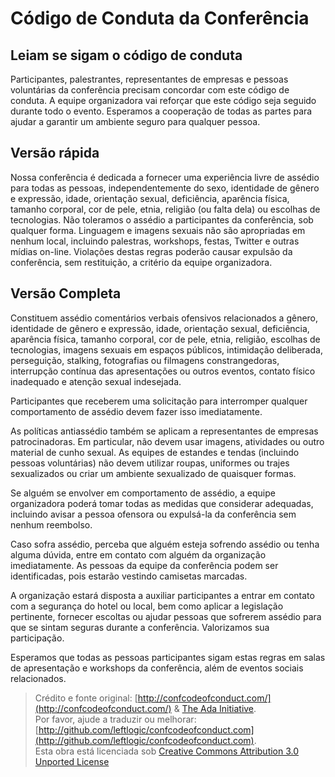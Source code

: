 
# Código de Conduta da Conferência

## Leiam se sigam o código de conduta

Participantes, palestrantes, representantes de empresas e pessoas voluntárias da conferência precisam concordar com este código de conduta. A equipe organizadora vai reforçar que este código seja seguido durante todo o evento. Esperamos a cooperação de todas as partes para ajudar a garantir um ambiente seguro para qualquer pessoa.

## Versão rápida

Nossa conferência é dedicada a fornecer uma experiência livre de assédio para todas as pessoas, independentemente do sexo, identidade de gênero e expressão, idade, orientação sexual, deficiência, aparência física, tamanho corporal, cor de pele, etnia, religião (ou falta dela) ou escolhas de tecnologias. Não toleramos o assédio a participantes da conferência, sob qualquer forma. Linguagem e imagens sexuais não são apropriadas em nenhum local, incluindo palestras, workshops, festas, Twitter e outras mídias on-line. Violações destas regras poderão causar expulsão da conferência, sem restituição, a critério da equipe organizadora.

## Versão Completa

Constituem assédio comentários verbais ofensivos relacionados a gênero, identidade de gênero e expressão, idade, orientação sexual, deficiência, aparência física, tamanho corporal, cor de pele, etnia, religião, escolhas de tecnologias, imagens sexuais em espaços públicos, intimidação deliberada, perseguição, stalking, fotografias ou filmagens constrangedoras, interrupção contínua das apresentações ou outros eventos, contato físico inadequado e atenção sexual indesejada.

Participantes que receberem uma solicitação para interromper qualquer comportamento de assédio devem fazer isso imediatamente.

As políticas antiassédio também se aplicam a representantes de empresas patrocinadoras. Em particular, não devem usar imagens, atividades ou outro material de cunho sexual. As equipes de estandes e tendas (incluindo pessoas voluntárias) não devem utilizar roupas, uniformes ou trajes sexualizados ou criar um ambiente sexualizado de quaisquer formas.

Se alguém se envolver em comportamento de assédio, a equipe organizadora poderá tomar todas as medidas que considerar adequadas, incluindo avisar a pessoa ofensora ou expulsá-la da conferência sem nenhum reembolso.

Caso sofra assédio, perceba que alguém esteja sofrendo assédio ou tenha alguma dúvida, entre em contato com alguém da organização imediatamente. As pessoas da equipe da conferência podem ser identificadas, pois estarão vestindo camisetas marcadas.

A organização estará disposta a auxiliar participantes a entrar em contato com a segurança do hotel ou local, bem como aplicar a legislação pertinente, fornecer escoltas ou ajudar pessoas que sofrerem assédio para que se sintam seguras durante a conferência. Valorizamos sua participação.

Esperamos que todas as pessoas participantes sigam estas regras em salas de apresentação e workshops da conferência, além de eventos sociais relacionados.

> Crédito e fonte original: [http://confcodeofconduct.com/](http://confcodeofconduct.com/) & [The Ada Initiative](http://geekfeminism.wikia.com/wiki/Conference_anti-harassment/Policy).  
> Por favor, ajude a traduzir ou melhorar: [http://github.com/leftlogic/confcodeofconduct.com](http://github.com/leftlogic/confcodeofconduct.com).  
> Esta obra está licenciada sob [Creative Commons Attribution 3.0 Unported License](https://creativecommons.org/licenses/by/3.0/deed.en_US)